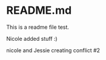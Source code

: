# README.md

This is a readme file test.



Nicole added stuff :)

nicole and Jessie creating conflict #2 


